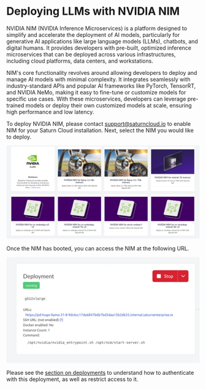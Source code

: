 # Deploying LLMs with NVIDIA NIM

NVIDIA NIM (NVIDIA Inference Microservices) is a platform designed to simplify and accelerate the deployment of AI models, particularly for generative AI applications like large language models (LLMs), chatbots, and digital humans. It provides developers with pre-built, optimized inference microservices that can be deployed across various infrastructures, including cloud platforms, data centers, and workstations.

NIM's core functionality revolves around allowing developers to deploy and manage AI models with minimal complexity. It integrates seamlessly with industry-standard APIs and popular AI frameworks like PyTorch, TensorRT, and NVIDIA NeMo, making it easy to fine-tune or customize models for specific use cases. With these microservices, developers can leverage pre-trained models or deploy their own customized models at scale, ensuring high performance and low latency.

To deploy NVIDIA NIM, please contact support@saturncloud.io to enable NIM for your Saturn Cloud installation. Next, select the NIM you would like to deploy.

![NVIDIA NIM](/images/docs/nvidia-nim.webp "doc-image")

Once the NIM has booted, you can access the NIM at the following URL.

![NVIDIA NIM](/images/docs/nim-serving.webp "doc-image")

Please see the [section on deployments](/docs) to understand how to authenticate with this deployment, as well as restrict access to it.
